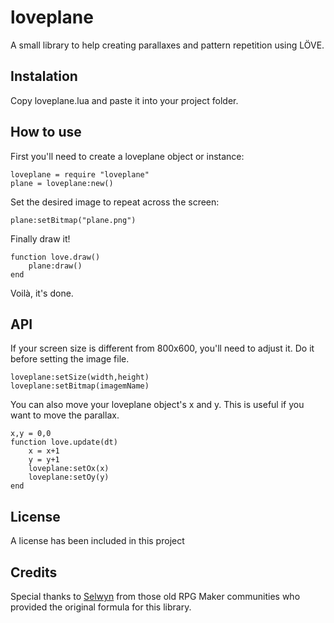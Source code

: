 # loveplane
A small library to help creating parallaxes and pattern repetition using LÖVE.

## Instalation
Copy loveplane.lua and paste it into your project folder.

## How to use
First you'll need to create a loveplane object or instance:
```
loveplane = require "loveplane"
plane = loveplane:new()
```
Set the desired image to repeat across the screen:
```
plane:setBitmap("plane.png")
```
Finally draw it!
```
function love.draw()
	plane:draw()
end
```
Voilà, it's done.

## API
If your screen size is different from 800x600, you'll need to adjust it. Do it before setting the image file.
```
loveplane:setSize(width,height)
loveplane:setBitmap(imagemName)
```
You can also move your loveplane object's x and y. This is useful if you want to move the parallax.
```
x,y = 0,0
function love.update(dt)
	x = x+1
	y = y+1
	loveplane:setOx(x)
	loveplane:setOy(y)
end
```
## License
A license has been included in this project

## Credits
Special thanks to [Selwyn](http://save-point.org/user-636.html) from those old RPG Maker communities who provided the original formula for this library.
